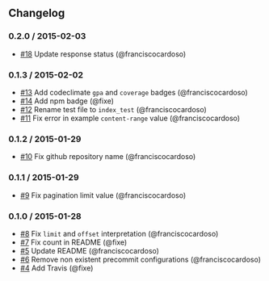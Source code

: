 ## Changelog

### 0.2.0 / 2015-02-03
- [#18](https://github.com/seegno/koa-pagination/pull/18) Update response status (@franciscocardoso)

### 0.1.3 / 2015-02-02
- [#13](https://github.com/seegno/koa-pagination/pull/13) Add codeclimate `gpa` and `coverage` badges (@franciscocardoso)
- [#14](https://github.com/seegno/koa-pagination/pull/14) Add npm badge (@fixe)
- [#12](https://github.com/seegno/koa-pagination/pull/12) Rename test file to `index_test` (@franciscocardoso)
- [#11](https://github.com/seegno/koa-pagination/pull/11) Fix error in example `content-range` value (@franciscocardoso)

### 0.1.2 / 2015-01-29
- [#10](https://github.com/seegno/koa-pagination/pull/10) Fix github repository name (@franciscocardoso)

### 0.1.1 / 2015-01-29
- [#9](https://github.com/seegno/koa-pagination/pull/9) Fix pagination limit value (@franciscocardoso)

### 0.1.0 / 2015-01-28
- [#8](https://github.com/seegno/koa-pagination/pull/8) Fix `limit` and `offset` interpretation (@franciscocardoso)
- [#7](https://github.com/seegno/koa-pagination/pull/7) Fix count in README (@fixe)
- [#5](https://github.com/seegno/koa-pagination/pull/5) Update README (@franciscocardoso)
- [#6](https://github.com/seegno/koa-pagination/pull/6) Remove non existent precommit configurations (@franciscocardoso)
- [#4](https://github.com/seegno/koa-pagination/pull/4) Add Travis (@fixe)

